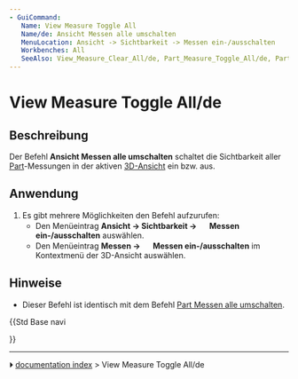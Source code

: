 ```yaml
---
- GuiCommand:
   Name: View Measure Toggle All
   Name/de: Ansicht Messen alle umschalten
   MenuLocation: Ansicht -> Sichtbarkeit -> Messen ein-/ausschalten
   Workbenches: All
   SeeAlso: View_Measure_Clear_All/de, Part_Measure_Toggle_All/de, Part_Measure_Clear_All/de
---
```


# View Measure Toggle All/de



## Beschreibung

Der Befehl **Ansicht Messen alle umschalten** schaltet die Sichtbarkeit aller [Part](Part_Workbench/de.md)-Messungen in der aktiven [3D-Ansicht](3D_view/de.md) ein bzw. aus.



## Anwendung

1.  Es gibt mehrere Möglichkeiten den Befehl aufzurufen:
    -   Den Menüeintrag **Ansicht → Sichtbarkeit → <img src="images/View_Measure_Toggle_All.svg" width=16px> Messen ein-/ausschalten** auswählen.
    -   Den Menüeintrag **Messen → <img src="images/View_Measure_Toggle_All.svg" width=16px> Messen ein-/ausschalten** im Kontextmenü der 3D-Ansicht auswählen.



## Hinweise

-   Dieser Befehl ist identisch mit dem Befehl [Part Messen alle umschalten](Part_Measure_Toggle_All/de.md).





{{Std Base navi

}}



---
⏵ [documentation index](../README.md) > View Measure Toggle All/de
